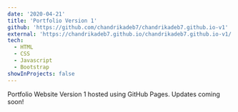 ```yaml
---
date: '2020-04-21'
title: 'Portfolio Version 1'
github: 'https://github.com/chandrikadeb7/chandrikadeb7.github.io-v1'
external: 'https://chandrikadeb7.github.io/chandrikadeb7.github.io-v1/'
tech:
  - HTML
  - CSS
  - Javascript
  - Bootstrap
showInProjects: false
---
```


Portfolio Website Version 1 hosted using GitHub Pages. Updates coming soon!
